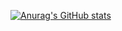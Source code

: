 
[![Anurag's GitHub stats](https://github-readme-stats.vercel.app/api?hudsonss=anuraghazra)](https://github.com/anuraghazra/github-readme-stats)
